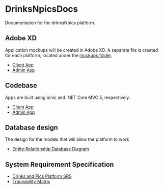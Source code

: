 # DrinksNpicsDocs
Documentation for the drinksNpics platform.

## Adobe XD
Application mockups will be created in Adobe XD. A separate file is created for each platform, located under the [mockups folder](mockups/).

* [Client App](mockups/drinksNpics.xd)
* [Admin App](mockups/AdminAppMockUp.xd)

## Codebase

Apps are built using ionic and .NET Core MVC 5, respectively.

* [Client App](https://github.com/drinksnpics/DrinksNPicsMobile)
* [Admin App](https://github.com/drinksnpics/DrinksNPicsAdmin)

## Database design

The design for the models that will allow the platform to work

* [Entity-Relationship Database Diagram](https://www.lucidchart.com/documents/edit/83da63e6-f10b-4f10-96ee-d0c1b3cb7ccb/0?shared=true&)

## System Requirement Specification
* [Drinks and Pics Platform SRS](DNP_SRS.md)
* [Traceability Matrix](TM.md)
